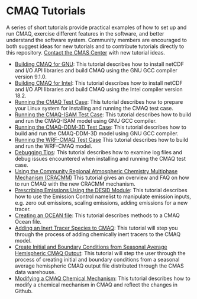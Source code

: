CMAQ Tutorials
==============

A series of short tutorials provide practical examples of how to set up and run CMAQ, exercise different features in the software, and better understand the software system. Community members are encouraged to both suggest ideas for new tutorials and to contribute tutorials directly to this repository. [Contact the CMAS Center](cmas@unc.edu) with new tutorial ideas.

- [Building CMAQ for GNU](CMAQ_UG_tutorial_build_library_gcc.md): This tutorial describes how to install netCDF and I/O API libraries and build CMAQ using the GNU GCC compiler version 9.1.0. 
- [Building CMAQ for Intel](CMAQ_UG_tutorial_build_library_intel.md): This tutorial describes how to install netCDF and I/O API libraries and build CMAQ using the Intel compiler version 18.2. 
- [Running the CMAQ Test Case](CMAQ_UG_tutorial_benchmark.md): This tutorial describes how to prepare your Linux system for installing and running the CMAQ test case.
- [Running the CMAQ-ISAM Test Case](CMAQ_UG_tutorial_ISAM.md): This tutorial describes how to build and run the CMAQ-ISAM model using GNU GCC compiler.
- [Running the CMAQ-DDM-3D Test Case](CMAQ_UG_tutorial_DDM3D.md): This tutorial describes how to build and run the CMAQ-DDM-3D model using GNU GCC compiler.
- [Running the WRF-CMAQ Test Case](CMAQ_UG_tutorial_WRF-CMAQ_Benchmark.md) This tutorial describes how to build and run the WRF-CMAQ model.
- [Debugging Tips](CMAQ_UG_tutorial_debug.md): This tutorial describes how to examine log files and debug issues encountered when installing and running the CMAQ test case. 
- [Using the Community Regional Atmospheric Chemistry Multiphase Mechanism (CRACMM)](CMAQ_UG_tutorial_CRACMM.md) This tutorial gives an overview and FAQ on how to run CMAQ with the new CRACMM mechanism.
- [Prescribing Emissions Using the DESID Module](CMAQ_UG_tutorial_emissions.md): This tutorial describes how to use the Emission Control namelist to manipulate emission inputs, e.g. zero out emissions, scaling emissions, adding emissions for a new tracer.
- [Creating an OCEAN file](CMAQ_UG_tutorial_oceanfile.md): This tutorial describes methods to a CMAQ Ocean file.
- [Adding an Inert Tracer Species to CMAQ](CMAQ_UG_tutorial_tracers.md): This tutorial will step you through the process of adding chemically inert tracers to the CMAQ model.  
- [Create Initial and Boundary Conditions from Seasonal Average Hemispheric CMAQ Output](CMAQ_UG_tutorial_HCMAQ_IC_BC.md): This tutorial will step the user through the process of creating initial and boundary conditions from a seasonal average hemispheric CMAQ output file distributed through the CMAS data warehouse.
- [Modifying a CMAQ Chemical Mechanism](CMAQ_UG_tutorial_chemicalmechanism.md): This tutorial describes how to modify a chemical mechanism in CMAQ and reflect the changes in Github.

